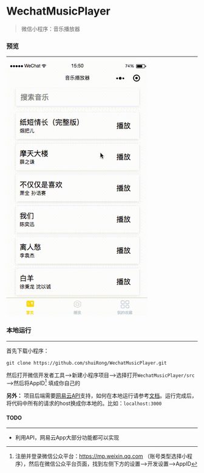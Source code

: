 # WechatMusicPlayer
> 微信小程序：音乐播放器



### 预览

---

![预览](./music.gif)





### 本地运行

---

首先下载小程序：

```
git clone https://github.com/shuiRong/WechatMusicPlayer.git
```

然后打开微信开发者工具—>新建小程序项目—>选择打开`WechatMusicPlayer/src`—>然后将AppID[^如何获取] 填成你自己的



**另外：** 项目后端需要[网易云API](https://github.com/Binaryify/NeteaseCloudMusicApi)支持，如何在本地运行请参考[文档](https://github.com/Binaryify/NeteaseCloudMusicApi)。运行完成后，将代码中所有的请求的host换成你本地的。比如：`localhost:3000`



#### TODO

---

* 利用API，网易云App大部分功能都可以实现





[^如何获取]: 注册并登录微信公众平台：https://mp.weixin.qq.com （账号类型选择小程序），然后在微信公众平台页面，找到左侧下方的设置—>开发设置—>AppID
